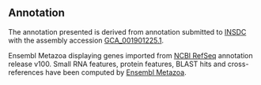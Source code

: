 **Annotation**
----------

The annotation presented is derived from annotation submitted to
[INSDC](http://www.insdc.org) with the assembly accession [GCA_001901225.1](http://www.ebi.ac.uk/ena/data/view/GCA_001901225.1).

Ensembl Metazoa displaying genes imported from [NCBI RefSeq](https://www.ncbi.nlm.nih.gov/genome/annotation_euk/Dermatophagoides_pteronyssinus/100/) annotation release v100.
Small RNA features, protein features, BLAST hits and cross-references have been
computed by [Ensembl Metazoa](https://metazoa.ensembl.org/info/genome/annotation/index.html).

